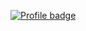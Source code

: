 [![Profile badge](https://www.codewars.com/users/Alexandr6363/badges/large)](https://www.codewars.com/users/Alexandr6363)
